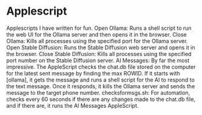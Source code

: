 # Applescript
Applescripts I have written for fun.
Open Ollama: Runs a shell script to run the web UI for the Ollama server and then opens it in the browser. 
Close Ollama: Kills all processes using the specified port for the Ollama server. 
Open Stable Diffusion: Runs the Stable Diffusion web server and opens it in the browser. 
Close Stable Diffusion: Kills all processes using the specified port number on the Stable Diffusion server. 
AI Messages: By far the most impressive. The AppleScript checks the chat.db file stored on the computer for the latest sent message by finding the max ROWID. If it starts with [ollama], it gets the message and runs a shell script for the AI to respond to the text message. Once it responds, it kills the Ollama server and sends the message to the target phone number. 
checksformsgs.sh: For automation, checks every 60 seconds if there are any changes made to the chat.db file, and if there are, it runs the AI Messages AppleScript. 

